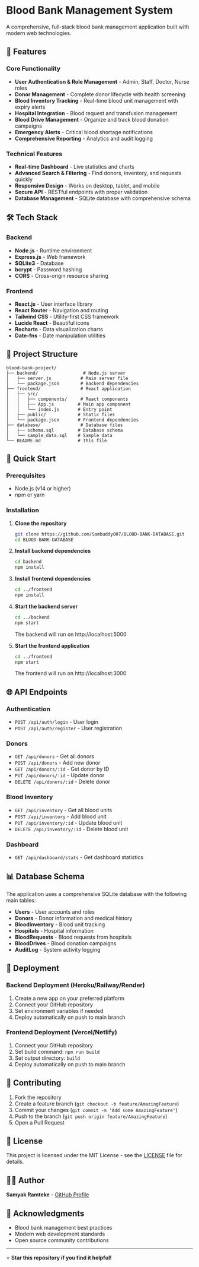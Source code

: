 # Blood Bank Management System

A comprehensive, full-stack blood bank management application built with modern web technologies.

## 🚀 Features

### Core Functionality
- **User Authentication & Role Management** - Admin, Staff, Doctor, Nurse roles
- **Donor Management** - Complete donor lifecycle with health screening
- **Blood Inventory Tracking** - Real-time blood unit management with expiry alerts
- **Hospital Integration** - Blood request and transfusion management
- **Blood Drive Management** - Organize and track blood donation campaigns
- **Emergency Alerts** - Critical blood shortage notifications
- **Comprehensive Reporting** - Analytics and audit logging

### Technical Features
- **Real-time Dashboard** - Live statistics and charts
- **Advanced Search & Filtering** - Find donors, inventory, and requests quickly
- **Responsive Design** - Works on desktop, tablet, and mobile
- **Secure API** - RESTful endpoints with proper validation
- **Database Management** - SQLite database with comprehensive schema

## 🛠️ Tech Stack

### Backend
- **Node.js** - Runtime environment
- **Express.js** - Web framework
- **SQLite3** - Database
- **bcrypt** - Password hashing
- **CORS** - Cross-origin resource sharing

### Frontend
- **React.js** - User interface library
- **React Router** - Navigation and routing
- **Tailwind CSS** - Utility-first CSS framework
- **Lucide React** - Beautiful icons
- **Recharts** - Data visualization charts
- **Date-fns** - Date manipulation utilities

## 📁 Project Structure

```
blood-bank-project/
├── backend/                 # Node.js server
│   ├── server.js           # Main server file
│   └── package.json        # Backend dependencies
├── frontend/               # React application
│   ├── src/
│   │   ├── components/     # React components
│   │   ├── App.js         # Main app component
│   │   └── index.js       # Entry point
│   ├── public/            # Static files
│   └── package.json       # Frontend dependencies
├── database/               # Database files
│   ├── schema.sql         # Database schema
│   └── sample_data.sql    # Sample data
└── README.md              # This file
```

## 🚀 Quick Start

### Prerequisites
- Node.js (v14 or higher)
- npm or yarn

### Installation

1. **Clone the repository**
   ```bash
   git clone https://github.com/Sambuddy007/BLOOD-BANK-DATABASE.git
   cd BLOOD-BANK-DATABASE
   ```

2. **Install backend dependencies**
   ```bash
   cd backend
   npm install
   ```

3. **Install frontend dependencies**
   ```bash
   cd ../frontend
   npm install
   ```

4. **Start the backend server**
   ```bash
   cd ../backend
   npm start
   ```
   The backend will run on http://localhost:5000

5. **Start the frontend application**
   ```bash
   cd ../frontend
   npm start
   ```
   The frontend will run on http://localhost:3000

## 🌐 API Endpoints

### Authentication
- `POST /api/auth/login` - User login
- `POST /api/auth/register` - User registration

### Donors
- `GET /api/donors` - Get all donors
- `POST /api/donors` - Add new donor
- `GET /api/donors/:id` - Get donor by ID
- `PUT /api/donors/:id` - Update donor
- `DELETE /api/donors/:id` - Delete donor

### Blood Inventory
- `GET /api/inventory` - Get all blood units
- `POST /api/inventory` - Add blood unit
- `PUT /api/inventory/:id` - Update blood unit
- `DELETE /api/inventory/:id` - Delete blood unit

### Dashboard
- `GET /api/dashboard/stats` - Get dashboard statistics

## 📊 Database Schema

The application uses a comprehensive SQLite database with the following main tables:
- **Users** - User accounts and roles
- **Donors** - Donor information and medical history
- **BloodInventory** - Blood unit tracking
- **Hospitals** - Hospital information
- **BloodRequests** - Blood requests from hospitals
- **BloodDrives** - Blood donation campaigns
- **AuditLog** - System activity logging

## 🚀 Deployment

### Backend Deployment (Heroku/Railway/Render)
1. Create a new app on your preferred platform
2. Connect your GitHub repository
3. Set environment variables if needed
4. Deploy automatically on push to main branch

### Frontend Deployment (Vercel/Netlify)
1. Connect your GitHub repository
2. Set build command: `npm run build`
3. Set output directory: `build`
4. Deploy automatically on push to main branch

## 🤝 Contributing

1. Fork the repository
2. Create a feature branch (`git checkout -b feature/AmazingFeature`)
3. Commit your changes (`git commit -m 'Add some AmazingFeature'`)
4. Push to the branch (`git push origin feature/AmazingFeature`)
5. Open a Pull Request

## 📝 License

This project is licensed under the MIT License - see the [LICENSE](LICENSE) file for details.

## 👨‍💻 Author

**Samyak Ramteke** - [GitHub Profile](https://github.com/Sambuddy007)

## 🙏 Acknowledgments

- Blood bank management best practices
- Modern web development standards
- Open source community contributions

---

⭐ **Star this repository if you find it helpful!**
